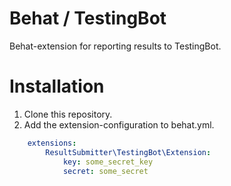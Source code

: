 Behat / TestingBot
================

Behat-extension for reporting results to TestingBot.

Installation
============

1. Clone this repository.
2. Add the extension-configuration to behat.yml.

```yaml
    extensions:
        ResultSubmitter\TestingBot\Extension:
            key: some_secret_key
            secret: some_secret
```
